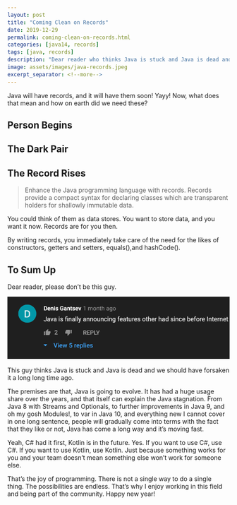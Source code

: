 ```yaml
---
layout: post
title: "Coming Clean on Records"
date: 2019-12-29
permalink: coming-clean-on-records.html
categories: [java14, records]
tags: [java, records]
description: "Dear reader who thinks Java is stuck and Java is dead and we should have forsaken it a long long time ago, I have something to tell you."
image: assets/images/java-records.jpeg
excerpt_separator: <!--more-->
---
```


Java will have records, and it will have them soon! Yayy! Now, what does that mean and how on earth did we need these?

<!--more-->

## Person Begins

## The Dark Pair

## The Record Rises

> Enhance the Java programming language with records. Records provide a compact syntax for declaring classes which are transparent holders for shallowly immutable data.

You could think of them as data stores. You want to store data, and you want it now. Records are for you then.

By writing records, you immediately take care of the need for the likes of constructors, getters and setters, equals(),and hashCode().

## To Sum Up

Dear reader, please don’t be this guy.

![records-denis](/assets/images/records-denis.png)

This guy thinks Java is stuck and Java is dead and we should have forsaken it a long long time ago.

The premises are that, Java is going to evolve. It has had a huge usage share over the years, and that itself can explain the Java stagnation. From Java 8 with Streams and Optionals, to further improvements in Java 9, and oh my gosh Modules!, to var in Java 10, and everything new I cannot cover in one long sentence, people will gradually come into terms with the fact that they like or not, Java has come a long way and it’s moving fast.

Yeah, C# had it first, Kotlin is in the future. Yes. If you want to use C#, use C#. If you want to use Kotlin, use Kotlin. Just because something works for you and your team doesn’t mean something else won’t work for someone else.

That’s the joy of programming. There is not a single way to do a single thing. The possibilities are endless. That’s why I enjoy working in this field and being part of the community. Happy new year!
